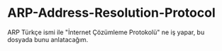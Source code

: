 # ARP-Address-Resolution-Protocol
ARP Türkçe ismi ile "İnternet Çözümleme Protokolü" ne iş yapar, bu dosyada bunu anlatacağım.
